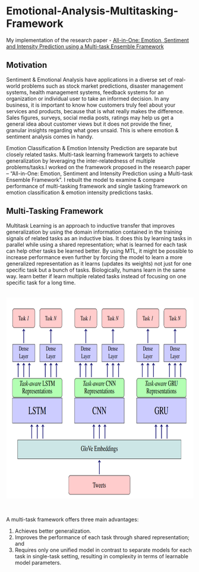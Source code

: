 # Emotional-Analysis-Multitasking-Framework
My implementation of the research paper - [All-in-One: Emotion, Sentiment and Intensity Prediction using a Multi-task Ensemble Framework](https://www.cse.iitb.ac.in/~pb/papers/ieee-toac-sa.pdf)

## Motivation

Sentiment & Emotional Analysis have applications in a diverse set of real-world problems such as stock market predictions, disaster management systems, health management systems, feedback systems for an organization or individual user to take an informed decision. In any business, it is important to know how customers truly feel about your services and products, because that is what really makes the difference. Sales figures, surveys, social media posts, ratings may help us get a general idea about customer views but it does not provide the finer, granular insights regarding what goes unsaid. This is where emotion & sentiment analysis comes in handy.

Emotion Classification & Emotion Intensity Prediction are separate but closely related tasks. Multi-task learning framework targets to achieve generalization by leveraging the inter-relatedness of multiple problems/tasks.I worked on the framework proposed in the research paper – “All-in-One: Emotion, Sentiment and Intensity Prediction using a Multi-task Ensemble Framework”. I rebuilt the model to examine & compare performance of multi-tasking framework and single tasking framework on emotion classification & emotion intensity predictions tasks.

## Multi-Tasking Framework

Multitask Learning is an approach to inductive transfer that improves generalization by using the domain information contained in the training signals of related tasks as an inductive bias. It does this by learning tasks in parallel while using a shared representation; what is learned for each task can help other tasks be learned better. By using MTL, it might be possible to increase performance even further by forcing the model to learn a more generalized representation as it learns (updates its weights) not just for one specific task but a bunch of tasks. Biologically, humans learn in the same way. learn better if learn multiple related tasks instead of focusing on one specific task for a long time.


<p><br><img src="multitasking_framework.png" width="1520" height="540" /></p><br>

A multi-task framework offers three main advantages:
1. Achieves better generalization. 
2. Improves the performance of each task through shared representation; and 
3. Requires only one unified model in contrast to separate models for each task in single-task setting, resulting in complexity in terms of learnable model parameters.

